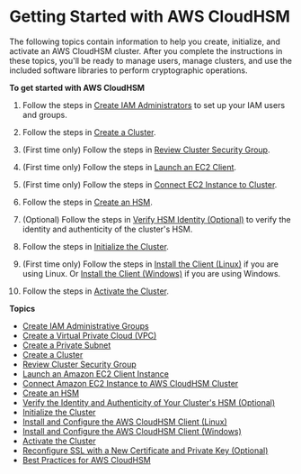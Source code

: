 # Getting Started with AWS CloudHSM<a name="getting-started"></a>

The following topics contain information to help you create, initialize, and activate an AWS CloudHSM cluster\. After you complete the instructions in these topics, you'll be ready to manage users, manage clusters, and use the included software libraries to perform cryptographic operations\. 

**To get started with AWS CloudHSM**

1. Follow the steps in [Create IAM Administrators](create-iam-user.md) to set up your IAM users and groups\.

1. Follow the steps in [Create a Cluster](create-cluster.md)\.

1. \(First time only\) Follow the steps in [Review Cluster Security Group](configure-sg.md)\.

1. \(First time only\) Follow the steps in [Launch an EC2 Client](launch-client-instance.md)\.

1. \(First time only\) Follow the steps in [Connect EC2 Instance to Cluster](configure-sg-client-instance.md)\.

1. Follow the steps in [Create an HSM](create-hsm.md)\.

1. \(Optional\) Follow the steps in [Verify HSM Identity \(Optional\)](verify-hsm-identity.md) to verify the identity and authenticity of the cluster's HSM\.

1. Follow the steps in [Initialize the Cluster](initialize-cluster.md)\.

1. \(First time only\) Follow the steps in [Install the Client \(Linux\)](install-and-configure-client-linux.md) if you are using Linux\. Or [Install the Client \(Windows\)](install-and-configure-client-win.md) if you are using Windows\. 

1. Follow the steps in [Activate the Cluster](activate-cluster.md)\.

**Topics**
+ [Create IAM Administrative Groups](create-iam-user.md)
+ [Create a Virtual Private Cloud \(VPC\)](create-vpc.md)
+ [Create a Private Subnet](create-subnets.md)
+ [Create a Cluster](create-cluster.md)
+ [Review Cluster Security Group](configure-sg.md)
+ [Launch an Amazon EC2 Client Instance](launch-client-instance.md)
+ [Connect Amazon EC2 Instance to AWS CloudHSM Cluster](configure-sg-client-instance.md)
+ [Create an HSM](create-hsm.md)
+ [Verify the Identity and Authenticity of Your Cluster's HSM \(Optional\)](verify-hsm-identity.md)
+ [Initialize the Cluster](initialize-cluster.md)
+ [Install and Configure the AWS CloudHSM Client \(Linux\)](install-and-configure-client-linux.md)
+ [Install and Configure the AWS CloudHSM Client \(Windows\)](install-and-configure-client-win.md)
+ [Activate the Cluster](activate-cluster.md)
+ [Reconfigure SSL with a New Certificate and Private Key \(Optional\)](getting-started-ssl.md)
+ [Best Practices for AWS CloudHSM](best-practices.md)